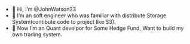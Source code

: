 - 👋 Hi, I’m @JohnWatson23
- 👀 I’m an soft engineer who was familiar with distribute Storage System(contibute code to project like S3).
- 🌱 Now I’m an Quant develpor for Some Hedge Fund, Want to build my own trading system.

<!---
JohnWatson23/JohnWatson23 is a ✨ special ✨ repository because its `README.md` (this file) appears on your GitHub profile.
You can click the Preview link to take a look at your changes.
--->

